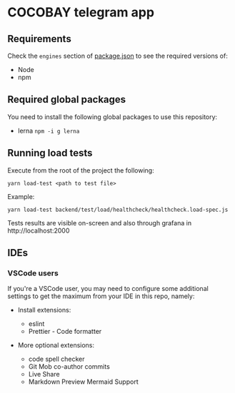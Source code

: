 # COCOBAY telegram app

## Requirements

Check the `engines` section of [package.json](package.json) to see the required versions of:

- Node
- npm

## Required global packages

You need to install the following global packages to use this repository:

- lerna `npm -i g lerna`

## Running load tests

Execute from the root of the project the following:

`yarn load-test <path to test file>`

Example:

`yarn load-test backend/test/load/healthcheck/healthcheck.load-spec.js`

Tests results are visible on-screen and also through grafana in http://localhost:2000

## IDEs

### VSCode users

If you're a VSCode user, you may need to configure some additional settings to get the maximum from your IDE in this repo, namely:

- Install extensions:

  - eslint
  - Prettier - Code formatter

- More optional extensions:
  - code spell checker
  - Git Mob co-author commits
  - Live Share
  - Markdown Preview Mermaid Support
